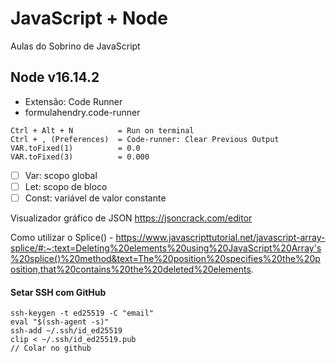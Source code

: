 # JavaScript + Node

Aulas do Sobrino de JavaScript

## Node v16.14.2

- Extensão: Code Runner
- formulahendry.code-runner

```
Ctrl + Alt + N          = Run on terminal
Ctrl + , (Preferences)  = Code-runner: Clear Previous Output
VAR.toFixed(1)          = 0.0
VAR.toFixed(3)          = 0.000
```

- [ ] Var: scopo global
- [ ] Let: scopo de bloco
- [ ] Const: variável de valor constante

Visualizador gráfico de JSON https://jsoncrack.com/editor

Como utilizar o Splice() - https://www.javascripttutorial.net/javascript-array-splice/#:~:text=Deleting%20elements%20using%20JavaScript%20Array's%20splice()%20method&text=The%20position%20specifies%20the%20position,that%20contains%20the%20deleted%20elements.

#### Setar SSH com GitHub

```git
ssh-keygen -t ed25519 -C "email"
eval "$(ssh-agent -s)"
ssh-add ~/.ssh/id_ed25519
clip < ~/.ssh/id_ed25519.pub
// Colar no github
```
